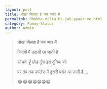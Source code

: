 ```yaml
---
layout: post
title: धोखा मिलता है जब प्यार मैं
permalink: dhokha-milta-he-jab-pyaar-me.html
category: Funny-Status
author: Admin
---
```

> धोखा मिलता है जब प्यार मैं
> 
> जिंदगी मैं उदासी छा जाती है
> 
> सोंचता हूँ छोड़ दूँगा इस दुनिया को
> 
> पर तब तक कॉलेज मैं दुसरी पसंद आ जाती हैं....
> 
> 😂😂😂😁😁😁😀
